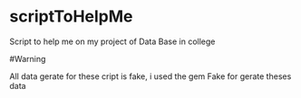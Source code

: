 # scriptToHelpMe
Script to help me on my project of Data Base in college

#Warning

All data gerate for these cript is fake, i used the gem Fake for gerate theses data
